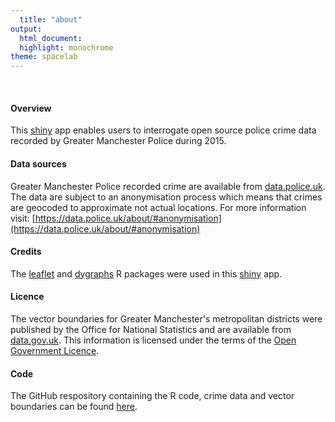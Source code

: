 ```yaml
---
  title: "about"
output:
  html_document:
  highlight: monochrome
theme: spacelab
---
```


<br>

#### Overview
This [shiny](http://shiny.rstudio.com) app enables users to interrogate open source police crime data recorded by Greater Manchester Police during 2015. 

#### Data sources
Greater Manchester Police recorded crime are available from [data.police.uk](https://data.police.uk/). The data are subject to an anonymisation process which means that crimes are geocoded to approximate not actual locations. For more information visit: [https://data.police.uk/about/#anonymisation](https://data.police.uk/about/#anonymisation)

#### Credits
The [leaflet](https://rstudio.github.io/leaflet/) and [dygraphs](https://rstudio.github.io/dygraphs/) R packages were used in this [shiny](http://shiny.rstudio.com") app.

#### Licence
The vector boundaries for Greater Manchester's metropolitan districts were published by the Office for National Statistics and are available from [data.gov.uk](https://data.gov.uk/dataset/county-and-unitary-authorities-ew-2012-boundaries-full-extent). This information is licensed under the terms of the [Open Government Licence](http://www.nationalarchives.gov.uk/doc/open-government-licence/version/3).

#### Code                          
The GitHub respository containing the R code, crime data and vector boundaries can be found [here](https://github.com/cat-lord/shinyapps/tree/master/crime_map).





